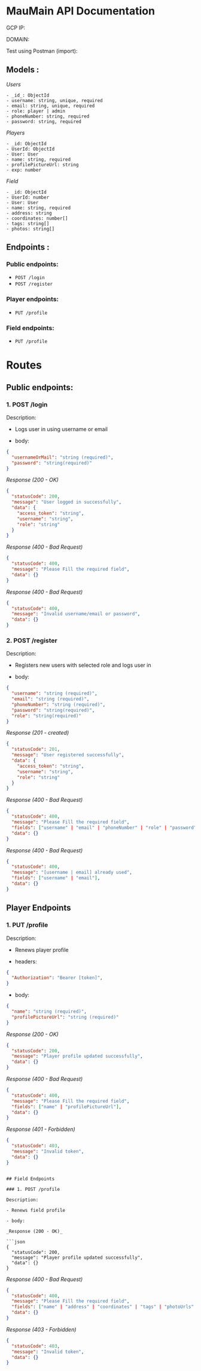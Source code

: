 # MauMain API Documentation

GCP IP:

DOMAIN:

Test using Postman (import):

## Models :

_Users_

```
- _id_: ObjectId
- username: string, unique, required
- email: string, unique, required
- role: player | admin
- phoneNumber: string, required
- password: string, required
```

_Players_

```
- _id: ObjectId
- UserId: ObjectId
- User: User
- name: string, required
- profilePictureUrl: string
- exp: number
```

_Field_

```
- _id: ObjectId
- UserId: number
- User: User
- name: string, required
- address: string
- coordinates: number[]
- tags: string[]
- photos: string[]
```

## Endpoints :

### Public endpoints:

- `POST /login`
- `POST /register`

### Player endpoints:

- `PUT /profile`

### Field endpoints:

- `PUT /profile`

# Routes

## Public endpoints:

### 1. POST /login

Description:

- Logs user in using username or email

- body:

```json
{
  "usernameOrMail": "string (required)",
  "password": "string(required)"
}
```

_Response (200 - OK)_

```json
{
  "statusCode": 200,
  "message": "User logged in successfully",
  "data": {
    "access_token": "string",
    "username": "string",
    "role": "string"
  }
}
```

_Response (400 - Bad Request)_

```json
{
  "statusCode": 400,
  "message": "Please Fill the required field",
  "data": {}
}
```

_Response (400 - Bad Request)_

```json
{
  "statusCode": 400,
  "message": "Invalid username/email or password",
  "data": {}
}
```

### 2. POST /register

Description:

- Registers new users with selected role and logs user in

- body:

```json
{
  "username": "string (required)",
  "email": "string (required)",
  "phoneNumber": "string (required)",
  "password": "string(required)",
  "role": "string(required)"
}
```

_Response (201 - created)_

```json
{
  "statusCode": 201,
  "message": "User registered successfully",
  "data": {
    "access_token": "string",
    "username": "string",
    "role": "string"
  }
}
```

_Response (400 - Bad Request)_

```json
{
  "statusCode": 400,
  "message": "Please Fill the required field",
  "fields": ["username" | "email" | "phoneNumber" | "role" | "password" ],
  "data": {}
}
```

_Response (400 - Bad Request)_

```json
{
  "statusCode": 400,
  "message": "[username | email] already used",
  "fields": ["username" | "email"],
  "data": {}
}
```

## Player Endpoints

### 1. PUT /profile

Description:

- Renews player profile

- headers:

```json
{
  "Authorization": "Bearer [token]",
}
```

- body:

```json
{
  "name": "string (required)",
  "profilePictureUrl": "string (required)"
}
```

_Response (200 - OK)_

```json
{
  "statusCode": 200,
  "message": "Player profile updated successfully",
  "data": {}
}
```

_Response (400 - Bad Request)_

```json
{
  "statusCode": 400,
  "message": "Please Fill the required field",
  "fields": ["name" | "profilePictureUrl"],
  "data": {}
}
```

_Response (401 - Forbidden)_

```json
{
  "statusCode": 403,
  "message": "Invalid token",
  "data": {}
}
```
```

## Field Endpoints

### 1. POST /profile

Description:

- Renews field profile

- body:

_Response (200 - OK)_

```json
{
  "statusCode": 200,
  "message": "Player profile updated successfully",
  "data": {}
}
```

_Response (400 - Bad Request)_

```json
{
  "statusCode": 400,
  "message": "Please Fill the required field",
  "fields": ["name" | "address" | "coordinates" | "tags" | "photoUrls" ],
  "data": {}
}
```

_Response (403 - Forbidden)_

```json
{
  "statusCode": 403,
  "message": "Invalid token",
  "data": {}
}
```
